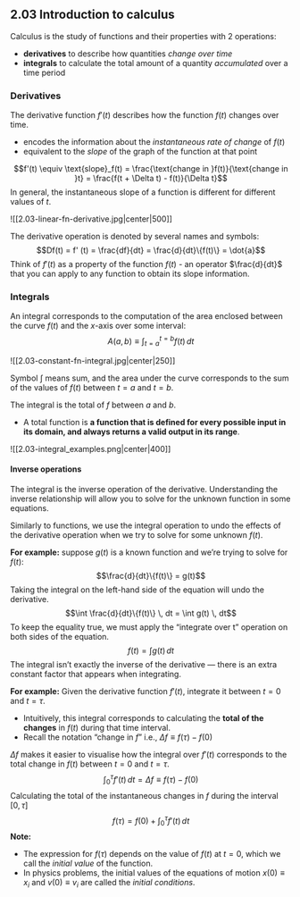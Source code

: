 ## 2.03 Introduction to calculus
Calculus is the study of functions and their properties with 2 operations:
- **derivatives** to describe how quantities _change over time_
- **integrals** to calculate the total amount of a quantity _accumulated_ over a time period
### Derivatives
The derivative function $f'(t)$ describes how the function $f(t)$ changes over time.
- encodes the information about the _instantaneous rate of change_ of $f(t)$
- equivalent to the _slope_ of the graph of the function at that point

$$f'(t) \equiv \text{slope}_f(t) = \frac{\text{change in }f(t)}{\text{change in }t} = \frac{f(t + \Delta t) - f(t)}{\Delta t}$$
In general, the instantaneous slope of a function is different for different values of $t$.

![[2.03-linear-fn-derivative.jpg|center|500]]

The derivative operation is denoted by several names and symbols: $$Df(t) = f' (t) = \frac{df}{dt} = \frac{d}{dt}\{f(t)\} = \dot{a}$$
Think of $f'(t)$ as a property of the function $f(t)$ - an operator $\frac{d}{dt}$ that you can apply to any function to obtain its slope information.
### Integrals
An integral corresponds to the computation of the area enclosed between the curve $f(t)$ and the $x$-axis over some interval:
$$A(a,b) \equiv \int_{t=a}^{t=b} f(t) \, dt$$

![[2.03-constant-fn-integral.jpg|center|250]]

Symbol $\int$ means sum, and the area under the curve corresponds to the sum of the values of $f(t)$ between $t=a$ and $t=b$.

The integral is the total of $f$ between $a$ and $b$.
- A total function is **a function that is defined for every possible input in its domain, and always returns a valid output in its range**.

![[2.03-integral_examples.png|center|400]]
#### Inverse operations
The integral is the inverse operation of the derivative. Understanding the inverse relationship will allow you to solve for the unknown function in some equations.

Similarly to functions, we use the integral operation to undo the effects of the derivative operation when we try to solve for some unknown $f(t)$.

**For example:** suppose $g(t)$ is a known function and we’re trying to solve for $f(t)$:
$$\frac{d}{dt}\{f(t)\} = g(t)$$
Taking the integral on the left-hand side of the equation will undo the derivative.
$$\int \frac{d}{dt}\{f(t)\} \, dt = \int g(t) \, dt$$
To keep the equality true, we must apply the “integrate over t” operation on both sides of the equation.
$$f(t) = \int g(t) \, dt$$
The integral isn’t exactly the inverse of the derivative — there is an extra constant factor that appears when integrating.

**For example:** 
Given the derivative function $f'(t)$, integrate it between $t = 0$ and $t = \tau$.
- Intuitively, this integral corresponds to calculating the **total of the changes** in $f(t)$ during that time interval.
- Recall the notation “change in $f$” i.e., $\Delta f \equiv f(\tau) − f(0)$ 

$\Delta f$ makes it easier to visualise how the integral over $f'(t)$ corresponds to the total change in $f(t)$ between $t=0$ and $t=\tau$.
$$\int_0^{\tau} f'(t) \, dt = \Delta f \equiv f(\tau) - f(0)$$
Calculating the total of the instantaneous changes in $f$ during the interval $[0, \tau]$
$$f(\tau) = f(0) + \int_0^{\tau} f'(t) \, dt$$
**Note:** 
- The expression for $f(\tau)$ depends on the value of $f(t)$ at $t = 0$, which we call the _initial value_ of the function.
- In physics problems, the initial values of the equations of motion $x(0) \equiv x_i$ and $v(0) \equiv v_i$ are called the _initial conditions_.
